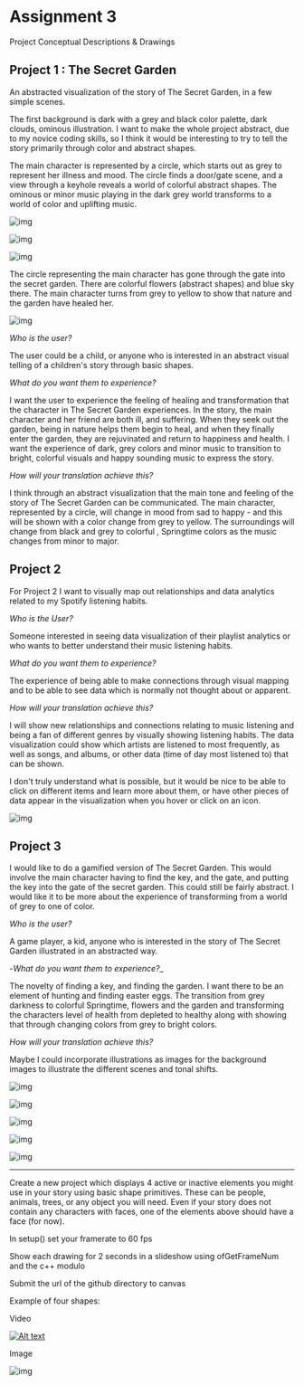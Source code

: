 # Assignment 3

Project Conceptual Descriptions & Drawings

## Project 1 : The Secret Garden

An abstracted visualization of the story of The Secret Garden, in a few simple scenes.

The first background is dark with a grey and black color palette, dark clouds, ominous illustration. I want to make the whole project abstract, due to my novice coding skills, so I think it would be interesting to try to tell the story primarily through color and abstract shapes. 

The main character is represented by a circle, which starts out as grey to represent her illness and mood. The circle finds a door/gate scene, and a view through a keyhole reveals a world of colorful abstract shapes. The ominous or minor music playing in the dark grey world transforms to a world of color and uplifting music. 

![img](Images/Sketches0.png)

![img](Images/Sketches1.png)

![img](Images/Sketches2.png)

The circle representing the main character has gone through the gate into the secret garden. There are colorful flowers (abstract shapes) and blue sky there. The main character turns from grey to yellow to show that nature and the garden have healed her. 

![img](Images/Sketches3.png)

_*Who is the user?*_

The user could be a child, or anyone who is interested in an abstract visual telling of a children's story through basic shapes. 

_*What do you want them to experience?*_ 

I want the user to experience the feeling of healing and transformation that the character in The Secret Garden experiences. In the story, the main character and her friend are both ill, and suffering. When they seek out the garden, being in nature helps them begin to heal, and when they finally enter the garden, they are rejuvinated and return to happiness and health. I want the experience of dark, grey colors and minor music to transition to bright, colorful visuals and happy sounding music to express the story. 

_*How will your translation achieve this?*_

I think through an abstract visualization that the main tone and feeling of the story of The Secret Garden can be communicated. The main character, represented by a circle, will change in mood from sad to happy - and this will be shown with a color change from grey to yellow. The surroundings will change from black and grey to colorful , Springtime colors as the music changes from minor to major. 

## Project 2

For Project 2 I want to visually map out relationships and data analytics related to my Spotify listening habits. 

_*Who is the User?*_

Someone interested in seeing data visualization of their playlist analytics or who wants to better understand their music listening habits.

_*What do you want them to experience?*_

The experience of being able to make connections through visual mapping and to be able to see data which is normally not thought about or apparent. 

_*How will your translation achieve this?*_

I will show new relationships and connections relating to music listening and being a fan of different genres by visually showing listening habits. The data visualization could show which artists are listened to most frequently,  as well as songs, and albums, or other data (time of day most listened to) that can be shown.

I don't truly understand what is possible, but it would be nice to be able to click on different items and learn more about them, or have other pieces of data appear in the visualization when you hover or click on an icon.

![img](Images/PlaylistVisual.png)


## Project 3

I would like to do a gamified version of The Secret Garden. This would involve the main character having to find the key, and the gate, and putting the key into the gate of the secret garden. This could still be fairly abstract. I would like it to be more about the experience of transforming from a world of grey to one of color. 

_*Who is the user?*_

A game player, a kid, anyone who is interested in the story of The Secret Garden illustrated in an abstracted way. 

-*What do you want them to experience?*_

The novelty of finding a key, and finding the garden. I want there to be an element of hunting and finding easter eggs. The transition from grey darkness to colorful Springtime, flowers and the garden and transforming the characters level of health from depleted to healthy along with showing that through changing colors from grey to bright colors.

_*How will your translation achieve this?*_

Maybe I could incorporate illustrations as images for the background images to illustrate the different scenes and tonal shifts.




![img](Images/Sketches6.png)

![img](Images/Sketches7.png)

![img](Images/Sketches8.png)

![img](Images/Sketches4.png)

![img](Images/Sketches9.png)


---

Create a new project which displays 4 active or inactive elements you might use in your story using basic shape primitives. These can be people, animals, trees, or any object you will need. Even if your story does not contain any characters with faces, one of the elements above should have a face (for now).

In setup() set your framerate to 60 fps

Show each drawing for 2 seconds in a slideshow using ofGetFrameNum and the c++ modulo 

Submit the url of the github directory to canvas


Example of four shapes:

Video 

[![Alt text](https://img.youtube.com/vi/watch?v=dBIn5VasY2o.jpg)](https://www.youtube.com/watch?v=dBIn5VasY2o)

Image

![img](Images/FourShapesStatic.png)




